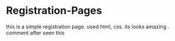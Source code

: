 # Registration-Pages
this is a simple registration page. used html, css. its looks amazing . comment after seen this
